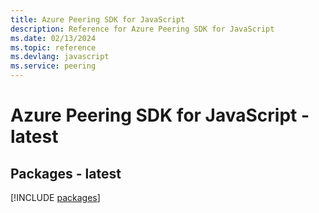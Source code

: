 ```yaml
---
title: Azure Peering SDK for JavaScript
description: Reference for Azure Peering SDK for JavaScript
ms.date: 02/13/2024
ms.topic: reference
ms.devlang: javascript
ms.service: peering
---
```

# Azure Peering SDK for JavaScript - latest
## Packages - latest
[!INCLUDE [packages](peering-index.md)]